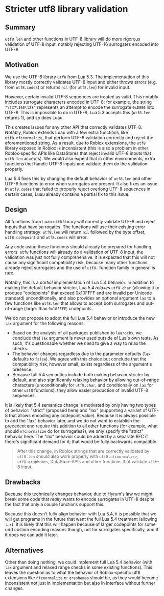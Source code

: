 # Stricter utf8 library validation

## Summary

`utf8.len` and other functions in UTF-8 library will do more rigorous validation of UTF-8 input, notably rejecting UTF-16 surrogates encoded into UTF-8.

## Motivation

We use the UTF-8 library `utf8` from Lua 5.3. The implementation of this library mostly correctly validates UTF-8 input and either throws errors (e.g. from `utf8.codes`) or returns `nil` (for `utf8.len`) for invalid input.

However, certain invalid UTF-8 sequences are treated as valid. This notably includes surrogate characters encoded in UTF-8; for example, the string `"\237\160\128"` represents an attempt to encode the surrogate `0xD800` into UTF-8.
This is impossible to do in UTF-8; Lua 5.3 accepts this (`utf8.len` returns 1), and so does Luau.

This creates issues for any other API that correctly validates UTF-8. Notably, Roblox extends Luau with a few extra functions, like `utf8.nfcnormalize`, that perform UTF-8 validation correctly and reject the aforementioned string.
As a result, due to Roblox extensions, the `utf8` library exposed in Roblox is inconsistent (this is also a problem in other Roblox-specific APIs like DataStores that reject invalid UTF-8 inputs that `utf8.len` accepts).
We would also expect that in other environments, extra functions that handle UTF-8 inputs and validate them do the validation properly.

Lua 5.4 fixes this by changing the default behavior of `utf8.len` and other UTF-8 functions to error when surrogates are present. It also fixes an issue in `utf8.codes` that failed to properly reject overlong UTF-8 sequences in certain cases; Luau already contains a partial fix to this issue.

## Design

All functions from Luau `utf8` library will correctly validate UTF-8 and reject inputs that have surrogates. The functions will use their existing error handling strategy: `utf8.len` will return `nil` followed by the byte offset, `utf8.codepoint` and `utf8.codes` will error.

Any code using these functions should already be prepared for handling errors: `utf8` functions will already do a validation of UTF-8 input, the validation was just not fully comprehensive. It is expected that this will not cause any significant compatibility risk, because many other functions already reject surrogates and the use of `utf8.` function family in general is rare.

Notably, this is a *partial* implementation of Lua 5.4 behavior. In addition to making the default behavior stricter, Lua 5.4 *relaxes* `utf8.char` (allowing it to produce "codepoints" that exceed 0x10FFFF and are invalid per Unicode standard) unconditionally, and also provides an optional argument `lax` to a few functions like `utf8.len` that allows to accept both surrogates and out-of-range (larger than `0x10FFFF`) codepoints.

We do not propose to adopt the full Lua 5.4 behavior or introduce the new `lax` argument for the following reasons:

- Based on the analysis of all packages published to `luarocks`, we conclude that `lax` argument is never used outside of Lua's own tests. As such, it's questionable whether we *need* to give a way to relax the checks.
- The behavior changes regardless due to the parameter defaults (`lax` defaults to `false`). We agree with this choice but conclude that the compatibility risk, however small, exists regardless of the argument's presence.
- Because full 5.4 semantics include both making behavior stricter by default, and also significantly relaxing behavior by allowing out-of-range characters (unconditionally for `utf8.char`, and conditionally on `lax` for other `utf8` functions), they allow easier production of invalid UTF-8 sequences.

It is likely that 5.4 semantics change is motivated by only having two types of behavior: "strict" (proposed here) and "lax" (supporting a variant of UTF-8 that allows encoding any codepoint value). Because it is always possible to add the "lax" behavior later, and we do not want to establish the precedent and require this addition to all other functions (for example, what should `nfcnormalize` do for surrogates?), we only specify the "strict" behavior here. The "lax" behavior could be added by a separate RFC if there's significant demand for it; that would be fully backwards compatible.

> After this change, in Roblox strings that are correctly validated by `utf8.len` should also work properly with `utf8.nfcnormalize`, `utf8.graphemes`, DataStore APIs and other functions that validate UTF-8 input.

## Drawbacks

Because this technically changes behavior, due to Hyrum's law we might break some code that *really* wants to encode surrogates in UTF-8 despite the fact that only a couple functions support this.

Because this doesn't fully align behavior with Lua 5.4, it is possible that we will get programs in the future that want the full Lua 5.4 treatment (allowing `lax`). It is likely that this will happen because of larger codepoints for some odd custom encoding reasons though, not for surrogates specifically, and if it does we can add it later.

## Alternatives

Other than doing nothing, we could implement full Lua 5.4 behavior (with `lax` argument and relaxed range checks in some existing functions). This leaves the question as to what the behavior of Roblox-specific utf8 extensions like `nfcnormalize` or `graphemes` should be, as they would become inconsistent not just in implementation but also in interface without further changes.

